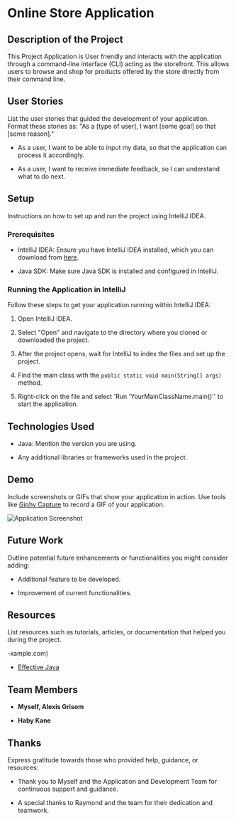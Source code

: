 
# Online Store Application

## Description of the Project

This Project Application is User friendly and interacts with the application through a command-line interface (CLI) acting as the storefront. This allows users to browse and shop for products offered by the store directly from their command line.

## User Stories

List the user stories that guided the development of your application. Format these stories as: "As a [type of user], I want [some goal] so that [some reason]."

- As a user, I want to be able to input my data, so that the application can process it accordingly.

- As a user, I want to receive immediate feedback, so I can understand what to do next.

## Setup

Instructions on how to set up and run the project using IntelliJ IDEA.

### Prerequisites

- IntelliJ IDEA: Ensure you have IntelliJ IDEA installed, which you can download from [here](https://www.jetbrains.com/idea/download/).

- Java SDK: Make sure Java SDK is installed and configured in IntelliJ.

### Running the Application in IntelliJ

Follow these steps to get your application running within IntelliJ IDEA:

1. Open IntelliJ IDEA.

2. Select "Open" and navigate to the directory where you cloned or downloaded the project.

3. After the project opens, wait for IntelliJ to index the files and set up the project.

4. Find the main class with the `public static void main(String[] args)` method.

5. Right-click on the file and select 'Run 'YourMainClassName.main()'' to start the application.

## Technologies Used

- Java: Mention the version you are using.

- Any additional libraries or frameworks used in the project.

## Demo

Include screenshots or GIFs that show your application in action. Use tools like [Giphy Capture](https://giphy.com/apps/giphycapture) to record a GIF of your application.

![Application Screenshot](path/to/your/screenshot.png)

## Future Work

Outline potential future enhancements or functionalities you might consider adding:

- Additional feature to be developed.

- Improvement of current functionalities.

## Resources

List resources such as tutorials, articles, or documentation that helped you during the project.

-xample.com)

- [Effective Java](https://www.example.com)

## Team Members

- **Myself, Alexis Grisom** 

- **Haby Kane** 

## Thanks

Express gratitude towards those who provided help, guidance, or resources:

- Thank you to Myself and the Application and Development Team for continuous support and guidance.

- A special thanks to Raymond and the team for their dedication and teamwork.
